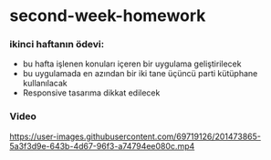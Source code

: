# second-week-homework


### ikinci haftanın ödevi: 
  - bu hafta işlenen konuları içeren bir uygulama geliştirilecek
  - bu uygulamada en azından bir iki tane üçüncü parti kütüphane kullanılacak
  - Responsive tasarıma dikkat edilecek
  
### Video
https://user-images.githubusercontent.com/69719126/201473865-5a3f3d9e-643b-4d67-96f3-a74794ee080c.mp4



